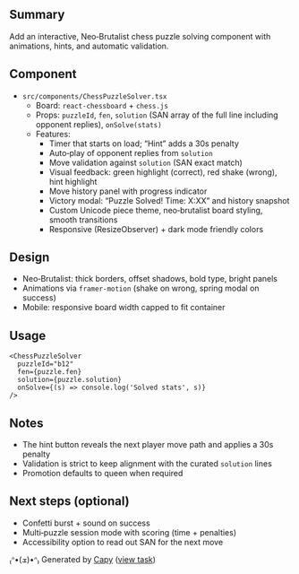 ## Summary

Add an interactive, Neo‑Brutalist chess puzzle solving component with animations, hints, and automatic validation.

## Component

- `src/components/ChessPuzzleSolver.tsx`
  - Board: `react-chessboard` + `chess.js`
  - Props: `puzzleId`, `fen`, `solution` (SAN array of the full line including opponent replies), `onSolve(stats)`
  - Features:
    - Timer that starts on load; “Hint” adds a 30s penalty
    - Auto‑play of opponent replies from `solution`
    - Move validation against `solution` (SAN exact match)
    - Visual feedback: green highlight (correct), red shake (wrong), hint highlight
    - Move history panel with progress indicator
    - Victory modal: “Puzzle Solved! Time: X:XX” and history snapshot
    - Custom Unicode piece theme, neo‑brutalist board styling, smooth transitions
    - Responsive (ResizeObserver) + dark mode friendly colors

## Design

- Neo‑Brutalist: thick borders, offset shadows, bold type, bright panels
- Animations via `framer-motion` (shake on wrong, spring modal on success)
- Mobile: responsive board width capped to fit container

## Usage

```tsx
<ChessPuzzleSolver
  puzzleId="b12"
  fen={puzzle.fen}
  solution={puzzle.solution}
  onSolve={(s) => console.log('Solved stats', s)}
/>
```

## Notes

- The hint button reveals the next player move path and applies a 30s penalty
- Validation is strict to keep alignment with the curated `solution` lines
- Promotion defaults to queen when required

## Next steps (optional)

- Confetti burst + sound on success
- Multi‑puzzle session mode with scoring (time + penalties)
- Accessibility option to read out SAN for the next move


₍ᐢ•(ܫ)•ᐢ₎ Generated by [Capy](https://capy.ai) ([view task](https://capy.ai/project/d0cfbf19-1464-4f41-ad4d-70ad1fe580a6/task/02475219-f0e0-4b23-ab01-ca9473763120))